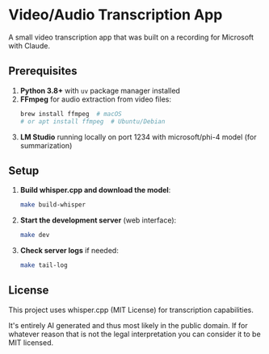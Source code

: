 # Video/Audio Transcription App

A small video transcription app that was built on a recording for Microsoft
with Claude.

## Prerequisites

1. **Python 3.8+** with `uv` package manager installed
2. **FFmpeg** for audio extraction from video files:
   ```bash
   brew install ffmpeg  # macOS
   # or apt install ffmpeg  # Ubuntu/Debian
   ```
3. **LM Studio** running locally on port 1234 with microsoft/phi-4 model (for summarization)

## Setup

1. **Build whisper.cpp and download the model**:
   ```bash
   make build-whisper
   ```

2. **Start the development server** (web interface):
   ```bash
   make dev
   ```

3. **Check server logs** if needed:
   ```bash
   make tail-log
   ```

## License

This project uses whisper.cpp (MIT License) for transcription capabilities.

It's entirely AI generated and thus most likely in the public domain.  If
for whatever reason that is not the legal interpretation you can consider
it to be MIT licensed.
